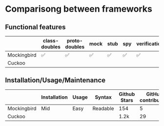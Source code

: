 # Comparisong between frameworks

## Functional features

|   | class-doubles  | proto-doubles  | mock | stub | spy | verification | captors |
|---|---|---|---|---|---|---|---|
| Mockingbird  | ✅ | ✅  |  ✅ | ✅ |  ✅ | ✅  | ✅  |
| Cuckoo  |  |   |   |   |  |  |

## Installation/Usage/Maintenance

|   | Installation  | Usage | Syntax | Github Stars | GitHub contributors | Issues
|---|---|---|---|---|---|---|
| Mockingbird  |  Mid | Easy  | Readable | 154 |  5 | 1
| Cuckoo  |   |   |   |  1.2k | 29 | 33